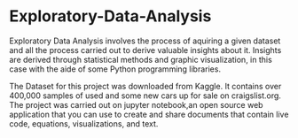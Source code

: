 # Exploratory-Data-Analysis

Exploratory Data Analysis involves the process of aquiring a given dataset and all the process carried out to derive valuable insights about it. Insights are derived through statistical methods and graphic visualization, in this case with the aide of some Python programming libraries.

The Dataset for this project was downloaded from Kaggle. It contains over 400,000 samples of used and some new cars up for sale on craigslist.org. The project was carried out on jupyter notebook,an open source web application that you can use to create and share documents that contain live code, equations, visualizations, and text. 
